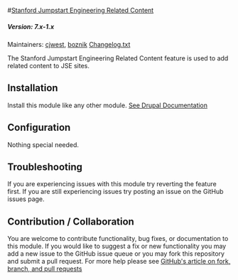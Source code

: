 #[Stanford Jumpstart Engineering Related Content](https://github.com/SU-SWS/stanford_jumpstart_engineering)
##### Version: 7.x-1.x

Maintainers: [cjwest](https://github.com/cjwest), [boznik](https://github.com/boznik)
[Changelog.txt](CHANGELOG.txt)

The Stanford Jumpstart Engineering Related Content feature is used to add related content to JSE sites. 


Installation
---

Install this module like any other module. [See Drupal Documentation](https://drupal.org/documentation/install/modules-themes/modules-7)

Configuration
---

Nothing special needed.

Troubleshooting
---

If you are experiencing issues with this module try reverting the feature first. If you are still experiencing issues try posting an issue on the GitHub issues page.

Contribution / Collaboration
---

You are welcome to contribute functionality, bug fixes, or documentation to this module. If you would like to suggest a fix or new functionality you may add a new issue to the GitHub issue queue or you may fork this repository and submit a pull request. For more help please see [GitHub's article on fork, branch, and pull requests](https://help.github.com/articles/using-pull-requests)
